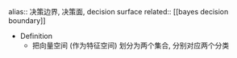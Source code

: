 alias:: 决策边界, 决策面, decision surface
related:: [[bayes decision boundary]]

- Definition
	- 把向量空间 (作为特征空间) 划分为两个集合, 分别对应两个分类